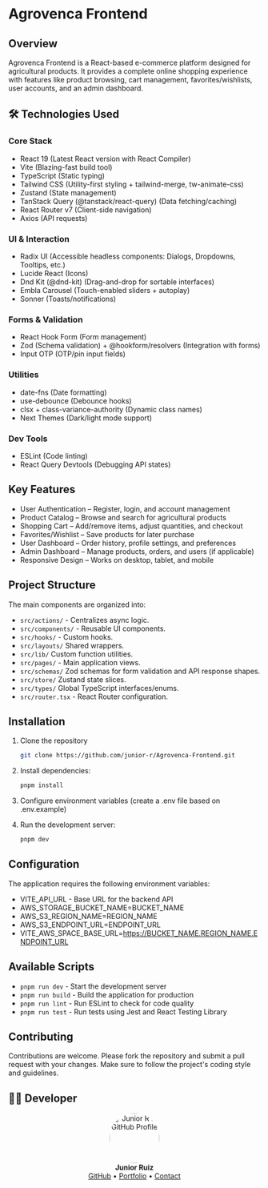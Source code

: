 # Agrovenca Frontend

## Overview

Agrovenca Frontend is a React-based e-commerce platform designed for agricultural products. It provides a complete online shopping experience with features like product browsing, cart management, favorites/wishlists, user accounts, and an admin dashboard.

## 🛠️ Technologies Used

### Core Stack

- React 19 (Latest React version with React Compiler)
- Vite (Blazing-fast build tool)
- TypeScript (Static typing)
- Tailwind CSS (Utility-first styling + tailwind-merge, tw-animate-css)
- Zustand (State management)
- TanStack Query (@tanstack/react-query) (Data fetching/caching)
- React Router v7 (Client-side navigation)
- Axios (API requests)

### UI & Interaction

- Radix UI (Accessible headless components: Dialogs, Dropdowns, Tooltips, etc.)
- Lucide React (Icons)
- Dnd Kit (@dnd-kit) (Drag-and-drop for sortable interfaces)
- Embla Carousel (Touch-enabled sliders + autoplay)
- Sonner (Toasts/notifications)

### Forms & Validation

- React Hook Form (Form management)
- Zod (Schema validation) + @hookform/resolvers (Integration with forms)
- Input OTP (OTP/pin input fields)

### Utilities

- date-fns (Date formatting)
- use-debounce (Debounce hooks)
- clsx + class-variance-authority (Dynamic class names)
- Next Themes (Dark/light mode support)

### Dev Tools

- ESLint (Code linting)
- React Query Devtools (Debugging API states)

## Key Features

- User Authentication – Register, login, and account management
- Product Catalog – Browse and search for agricultural products
- Shopping Cart – Add/remove items, adjust quantities, and checkout
- Favorites/Wishlist – Save products for later purchase
- User Dashboard – Order history, profile settings, and preferences
- Admin Dashboard – Manage products, orders, and users (if applicable)
- Responsive Design – Works on desktop, tablet, and mobile

## Project Structure

The main components are organized into:

- `src/actions/` - Centralizes async logic.
- `src/components/` - Reusable UI components.
- `src/hooks/` - Custom hooks.
- `src/layouts/` Shared wrappers.
- `src/lib/` Custom function utilities.
- `src/pages/` - Main application views.
- `src/schemas/` Zod schemas for form validation and API response shapes.
- `src/store/` Zustand state slices.
- `src/types/` Global TypeScript interfaces/enums.
- `src/router.tsx` - React Router configuration.

## Installation

1. Clone the repository

   ```bash
   git clone https://github.com/junior-r/Agrovenca-Frontend.git
   ```

2. Install dependencies:
   ```bash
   pnpm install
   ```
3. Configure environment variables (create a .env file based on .env.example)
4. Run the development server:
   ```bash
   pnpm dev
   ```

## Configuration

The application requires the following environment variables:

- VITE_API_URL - Base URL for the backend API
- AWS_STORAGE_BUCKET_NAME=BUCKET_NAME
- AWS_S3_REGION_NAME=REGION_NAME
- AWS_S3_ENDPOINT_URL=ENDPOINT_URL
- VITE_AWS_SPACE_BASE_URL=https://BUCKET_NAME.REGION_NAME.ENDPOINT_URL

## Available Scripts

- `pnpm run dev` - Start the development server
- `pnpm run build` - Build the application for production
- `pnpm run lint` - Run ESLint to check for code quality
- `pnpm run test` - Run tests using Jest and React Testing Library

## Contributing

Contributions are welcome. Please fork the repository and submit a pull request with your changes. Make sure to follow the project's coding style and guidelines.

## 👨‍💻 Developer

<div align="center"> 
  <a href="https://github.com/junior-r"> 
    <img src="https://avatars.githubusercontent.com/junior-r" loading="lazy" width="100" style="border-radius: 50%;" alt="Junior R's GitHub Profile"> 
  </a> <br /> <strong>Junior Ruiz</strong> 
  <br /> 
  <a href="https://github.com/junior-r" target="_blank">GitHub</a> • 
  <a href="https://junior-dev.vercel.app/" target="_blank">Portfolio</a> • 
  <a href="mailto:juniorruiz331@gmail.com">Contact</a> 
</div>
